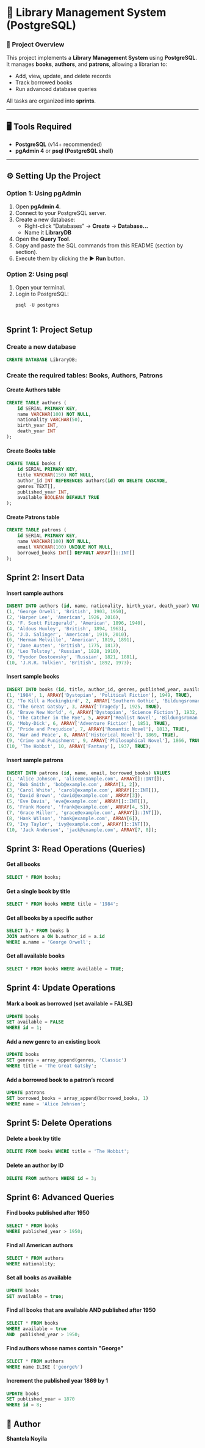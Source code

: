 # 📘 Library Management System (PostgreSQL)

### 🧾 Project Overview
This project implements a **Library Management System** using **PostgreSQL**.  
It manages **books**, **authors**, and **patrons**, allowing a librarian to:
- Add, view, update, and delete records
- Track borrowed books
- Run advanced database queries

All tasks are organized into **sprints**.

---

## 🖥️ Tools Required
- **PostgreSQL** (v14+ recommended)
- **pgAdmin 4** or **psql (PostgreSQL shell)**

---

## ⚙️ Setting Up the Project

### Option 1: Using **pgAdmin**
1. Open **pgAdmin 4**.
2. Connect to your PostgreSQL server.
3. Create a new database:
   - Right-click “Databases” → **Create** → **Database...**
   - Name it **LibraryDB**
4. Open the **Query Tool**.
5. Copy and paste the SQL commands from this README (section by section).
6. Execute them by clicking the ▶️ **Run** button.

### Option 2: Using **psql**
1. Open your terminal.
2. Login to PostgreSQL:
   ```sql
   psql -U postgres



## Sprint 1: Project Setup
### Create a new database
~~~sql
CREATE DATABASE LibraryDB;
~~~
### Create the required tables: Books, Authors, Patrons
#### Create Authors table
~~~sql
CREATE TABLE authors (
    id SERIAL PRIMARY KEY,
    name VARCHAR(100) NOT NULL,
    nationality VARCHAR(50),
    birth_year INT,
    death_year INT
);
~~~

#### Create Books table
~~~sql
CREATE TABLE books (
    id SERIAL PRIMARY KEY,
    title VARCHAR(150) NOT NULL,
    author_id INT REFERENCES authors(id) ON DELETE CASCADE,
    genres TEXT[],
    published_year INT,
    available BOOLEAN DEFAULT TRUE
);
~~~

#### Create Patrons table
~~~sql
CREATE TABLE patrons (
    id SERIAL PRIMARY KEY,
    name VARCHAR(100) NOT NULL,
    email VARCHAR(100) UNIQUE NOT NULL,
    borrowed_books INT[] DEFAULT ARRAY[]::INT[]
);
~~~

## Sprint 2: Insert Data
#### Insert sample authors
~~~sql
INSERT INTO authors (id, name, nationality, birth_year, death_year) VALUES
(1, 'George Orwell', 'British', 1903, 1950),
(2, 'Harper Lee', 'American', 1926, 2016),
(3, 'F. Scott Fitzgerald', 'American', 1896, 1940),
(4, 'Aldous Huxley', 'British', 1894, 1963),
(5, 'J.D. Salinger', 'American', 1919, 2010),
(6, 'Herman Melville', 'American', 1819, 1891),
(7, 'Jane Austen', 'British', 1775, 1817),
(8, 'Leo Tolstoy', 'Russian', 1828, 1910),
(9, 'Fyodor Dostoevsky', 'Russian', 1821, 1881),
(10, 'J.R.R. Tolkien', 'British', 1892, 1973);
~~~

#### Insert sample books
~~~sql
INSERT INTO books (id, title, author_id, genres, published_year, available) VALUES
(1, '1984', 1, ARRAY['Dystopian', 'Political Fiction'], 1949, TRUE),
(2, 'To Kill a Mockingbird', 2, ARRAY['Southern Gothic', 'Bildungsroman'], 1960, TRUE),
(3, 'The Great Gatsby', 3, ARRAY['Tragedy'], 1925, TRUE),
(4, 'Brave New World', 4, ARRAY['Dystopian', 'Science Fiction'], 1932, TRUE),
(5, 'The Catcher in the Rye', 5, ARRAY['Realist Novel', 'Bildungsroman'], 1951, TRUE),
(6, 'Moby-Dick', 6, ARRAY['Adventure Fiction'], 1851, TRUE),
(7, 'Pride and Prejudice', 7, ARRAY['Romantic Novel'], 1813, TRUE),
(8, 'War and Peace', 8, ARRAY['Historical Novel'], 1869, TRUE),
(9, 'Crime and Punishment', 9, ARRAY['Philosophical Novel'], 1866, TRUE),
(10, 'The Hobbit', 10, ARRAY['Fantasy'], 1937, TRUE);
~~~

#### Insert sample patrons
```sql
INSERT INTO patrons (id, name, email, borrowed_books) VALUES
(1, 'Alice Johnson', 'alice@example.com', ARRAY[]::INT[]),
(2, 'Bob Smith', 'bob@example.com', ARRAY[1, 2]),
(3, 'Carol White', 'carol@example.com', ARRAY[]::INT[]),
(4, 'David Brown', 'david@example.com', ARRAY[3]),
(5, 'Eve Davis', 'eve@example.com', ARRAY[]::INT[]),
(6, 'Frank Moore', 'frank@example.com', ARRAY[4, 5]),
(7, 'Grace Miller', 'grace@example.com', ARRAY[]::INT[]),
(8, 'Hank Wilson', 'hank@example.com', ARRAY[6]),
(9, 'Ivy Taylor', 'ivy@example.com', ARRAY[]::INT[]),
(10, 'Jack Anderson', 'jack@example.com', ARRAY[7, 8]);
```
## Sprint 3: Read Operations (Queries)
#### Get all books
```sql
SELECT * FROM books;
```

#### Get a single book by title
```sql
SELECT * FROM books WHERE title = '1984';
```

#### Get all books by a specific author 
```sql
SELECT b.* FROM books b
JOIN authors a ON b.author_id = a.id
WHERE a.name = 'George Orwell';
```

#### Get all available books
```sql
SELECT * FROM books WHERE available = TRUE;
```

## Sprint 4: Update Operations
#### Mark a book as borrowed (set available = FALSE)
```sql
UPDATE books
SET available = FALSE
WHERE id = 1;
```
#### Add a new genre to an existing book
```sql
UPDATE books
SET genres = array_append(genres, 'Classic')
WHERE title = 'The Great Gatsby';
```
#### Add a borrowed book to a patron’s record
```sql
UPDATE patrons
SET borrowed_books = array_append(borrowed_books, 1)
WHERE name = 'Alice Johnson';
```
## Sprint 5: Delete Operations
#### Delete a book by title
```sql
DELETE FROM books WHERE title = 'The Hobbit';
```
#### Delete an author by ID
```sql
DELETE FROM authors WHERE id = 3;
```
## Sprint 6: Advanced Queries
#### Find books published after 1950
```sql
SELECT * FROM books 
WHERE published_year > 1950;
```
#### Find all American authors
```sql
SELECT * FROM authors
WHERE nationality;
```
#### Set all books as available
```sql
UPDATE books
SET available = true;
```
#### Find all books that are available AND published after 1950
```sql
SELECT * FROM books
WHERE available = true 
AND  published_year > 1950;
```
#### Find authors whose names contain "George"
```sql
SELECT * FROM authors
WHERE name ILIKE ('george%')
```
#### Increment the published year 1869 by 1
```sql
UPDATE books 
SET published_year = 1870
WHERE id = 8;
```


## 📄 Author

**Shantela Noyila**
